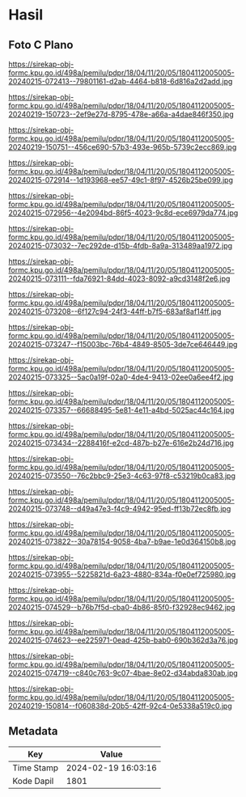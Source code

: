 # Hasil

## Foto C Plano

https://sirekap-obj-formc.kpu.go.id/498a/pemilu/pdpr/18/04/11/20/05/1804112005005-20240215-072413--79801161-d2ab-4464-b818-6d816a2d2add.jpg

https://sirekap-obj-formc.kpu.go.id/498a/pemilu/pdpr/18/04/11/20/05/1804112005005-20240219-150723--2ef9e27d-8795-478e-a66a-a4dae846f350.jpg

https://sirekap-obj-formc.kpu.go.id/498a/pemilu/pdpr/18/04/11/20/05/1804112005005-20240219-150751--456ce690-57b3-493e-965b-5739c2ecc869.jpg

https://sirekap-obj-formc.kpu.go.id/498a/pemilu/pdpr/18/04/11/20/05/1804112005005-20240215-072914--1d193968-ee57-49c1-8f97-4526b25be099.jpg

https://sirekap-obj-formc.kpu.go.id/498a/pemilu/pdpr/18/04/11/20/05/1804112005005-20240215-072956--4e2094bd-86f5-4023-9c8d-ece6979da774.jpg

https://sirekap-obj-formc.kpu.go.id/498a/pemilu/pdpr/18/04/11/20/05/1804112005005-20240215-073032--7ec292de-d15b-4fdb-8a9a-313489aa1972.jpg

https://sirekap-obj-formc.kpu.go.id/498a/pemilu/pdpr/18/04/11/20/05/1804112005005-20240215-073111--fda76921-84dd-4023-8092-a9cd3148f2e6.jpg

https://sirekap-obj-formc.kpu.go.id/498a/pemilu/pdpr/18/04/11/20/05/1804112005005-20240215-073208--6f127c94-24f3-44ff-b7f5-683af8af14ff.jpg

https://sirekap-obj-formc.kpu.go.id/498a/pemilu/pdpr/18/04/11/20/05/1804112005005-20240215-073247--f15003bc-76b4-4849-8505-3de7ce646449.jpg

https://sirekap-obj-formc.kpu.go.id/498a/pemilu/pdpr/18/04/11/20/05/1804112005005-20240215-073325--5ac0a19f-02a0-4de4-9413-02ee0a6ee4f2.jpg

https://sirekap-obj-formc.kpu.go.id/498a/pemilu/pdpr/18/04/11/20/05/1804112005005-20240215-073357--66688495-5e81-4e11-a4bd-5025ac44c164.jpg

https://sirekap-obj-formc.kpu.go.id/498a/pemilu/pdpr/18/04/11/20/05/1804112005005-20240215-073434--2288416f-e2cd-487b-b27e-616e2b24d716.jpg

https://sirekap-obj-formc.kpu.go.id/498a/pemilu/pdpr/18/04/11/20/05/1804112005005-20240215-073550--76c2bbc9-25e3-4c63-97f8-c53219b0ca83.jpg

https://sirekap-obj-formc.kpu.go.id/498a/pemilu/pdpr/18/04/11/20/05/1804112005005-20240215-073748--d49a47e3-f4c9-4942-95ed-ff13b72ec8fb.jpg

https://sirekap-obj-formc.kpu.go.id/498a/pemilu/pdpr/18/04/11/20/05/1804112005005-20240215-073822--30a78154-9058-4ba7-b9ae-1e0d364150b8.jpg

https://sirekap-obj-formc.kpu.go.id/498a/pemilu/pdpr/18/04/11/20/05/1804112005005-20240215-073955--5225821d-6a23-4880-834a-f0e0ef725980.jpg

https://sirekap-obj-formc.kpu.go.id/498a/pemilu/pdpr/18/04/11/20/05/1804112005005-20240215-074529--b76b7f5d-cba0-4b86-85f0-f32928ec9462.jpg

https://sirekap-obj-formc.kpu.go.id/498a/pemilu/pdpr/18/04/11/20/05/1804112005005-20240215-074623--ee225971-0ead-425b-bab0-690b362d3a76.jpg

https://sirekap-obj-formc.kpu.go.id/498a/pemilu/pdpr/18/04/11/20/05/1804112005005-20240215-074719--c840c763-9c07-4bae-8e02-d34abda830ab.jpg

https://sirekap-obj-formc.kpu.go.id/498a/pemilu/pdpr/18/04/11/20/05/1804112005005-20240219-150814--f060838d-20b5-42ff-92c4-0e5338a519c0.jpg


## Metadata

| Key        | Value               |
| ---------- | ------------------- |
| Time Stamp | 2024-02-19 16:03:16 |
| Kode Dapil | 1801                |



